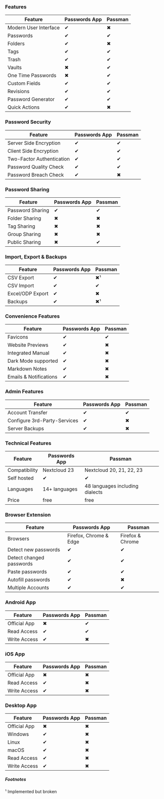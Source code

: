 
### Features
| Feature               | Passwords App | Passman |
|-----------------------|---------------|---------|
| Modern User Interface | ✔             | ✖       |
| Passwords             | ✔             | ✔       |
| Folders               | ✔             | ✖       |
| Tags                  | ✔             | ✔       |
| Trash                 | ✔             | ✔       |
| Vaults                | ✖             | ✔       |
| One Time Passwords    | ✖             | ✔       |
| Custom Fields         | ✔             | ✔       |
| Revisions             | ✔             | ✔       |
| Password Generator    | ✔             | ✔       |
| Quick Actions         | ✔             | ✖       |


### Password Security
| Feature                   | Passwords App | Passman |
|---------------------------|---------------|---------|
| Server Side Encryption    | ✔             | ✔       |
| Client Side Encryption    | ✔             | ✔       |
| Two-Factor Authentication | ✔             | ✔       |
| Password Quality Check    | ✔             | ✔       |
| Password Breach Check     | ✔             | ✖       |


### Password Sharing
| Feature          | Passwords App | Passman |
|------------------|---------------|---------|
| Password Sharing | ✔             | ✔       |
| Folder Sharing   | ✖             | ✖       |
| Tag Sharing      | ✖             | ✖       |
| Group Sharing    | ✖             | ✖       |
| Public Sharing   | ✖             | ✔       |


### Import, Export & Backups
| Feature          | Passwords App | Passman |
|------------------|---------------|---------|
| CSV Export       | ✔             | ✖¹      |
| CSV Import       | ✔             | ✔       |
| Excel/ODP Export | ✔             | ✖       |
| Backups          | ✔             | ✖¹      |


### Convenience Features
| Feature                | Passwords App | Passman |
|------------------------|---------------|---------|
| Favicons               | ✔             | ✔       |
| Website Previews       | ✔             | ✖       |
| Integrated Manual      | ✔             | ✖       |
| Dark Mode supported    | ✔             | ✖       |
| Markdown Notes         | ✔             | ✖       |
| Emails & Notifications | ✔             | ✖       |


### Admin Features
| Feature                      | Passwords App | Passman |
|------------------------------|---------------|---------|
| Account Transfer             | ✔             | ✔       |
| Configure 3rd-Party-Services | ✔             | ✖       |
| Server Backups               | ✔             | ✖       |


### Technical Features
| Feature       | Passwords App | Passman                         |
|---------------|---------------|---------------------------------|
| Compatibility | Nextcloud 23  | Nextcloud 20, 21, 22, 23        |
| Self hosted   | ✔             | ✔                               |
| Languages     | 14+ languages | 48 languages including dialects |
| Price         | free          | free                            |


### Browser Extension
| Feature                  | Passwords App          | Passman          |
|--------------------------|------------------------|------------------|
| Browsers                 | Firefox, Chrome & Edge | Firefox & Chrome |
| Detect new passwords     | ✔                      | ✔                |
| Detect changed passwords | ✔                      | ✔                |
| Paste passwords          | ✔                      | ✔                |
| Autofill passwords       | ✔                      | ✖                |
| Multiple Accounts        | ✔                      | ✔                |


### Android App
| Feature      | Passwords App | Passman |
|--------------|---------------|---------|
| Official App | ✖             | ✔       |
| Read Access  | ✔             | ✔       |
| Write Access | ✔             | ✖       |


### iOS App
| Feature      | Passwords App | Passman |
|--------------|---------------|---------|
| Official App | ✖             | ✖       |
| Read Access  | ✔             | ✖       |
| Write Access | ✔             | ✖       |


### Desktop App
| Feature      | Passwords App | Passman |
|--------------|---------------|---------|
| Official App | ✖             | ✖       |
| Windows      | ✔             | ✖       |
| Linux        | ✔             | ✖       |
| macOS        | ✔             | ✖       |
| Read Access  | ✔             | ✖       |
| Write Access | ✔             | ✖       |

##### Footnotes
¹ Implemented but broken